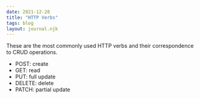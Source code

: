 ```yaml
---
date: 2021-12-28
title: "HTTP Verbs"
tags: blog
layout: journal.njk
---
```


These are the most commonly used HTTP verbs and their correspondence to CRUD operations.

- POST: create
- GET: read
- PUT: full update
- DELETE: delete
- PATCH: partial update
